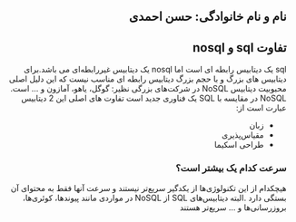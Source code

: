 
<h2 dir="rtl">نام و نام خانوادگی: حسن احمدی</h2>
<h2 dir="rtl">تفاوت sql و nosql</h2>

<p dir="rtl">
  sql یک دیتابیس رابطه ای است اما nosql یک دیتابیس غیررابطه‌ای می باشد.برای دیتابیس های بزرگ و با حجم بزرگ دیتابیس رابطه ای مناسب نیست که این دلیل اصلی محبوبیت دیتابیس NoSQL در شرکت‌های بزرگی نظیر: گوگل، یاهو، آمازون و … است.
 NoSQL در مقایسه با SQL یک فناوری جدید است
تفاوت های اصلی این 2 دیتابیس عبارت است از:

</p>

<ul dir="rtl">
  <li>زبان</li>
  <li>مقیاس‌پذیری</li>
  <li>طراحی اسکیما</li>
</ul>

<h3 dir="rtl">سرعت کدام یک بیشتر است؟</h3>
<p dir="rtl">هیچکدام از این تکنولوژی‌ها از یکدگیر سریع‌تر نیستند و سرعت آنها فقط به محتوای آن بستگی دارد .البته دیتابیس‌های SQL از NoSQL  در مواردی مانند پیوند‌ها، کوئری‌ها، بروزرسانی‌ها و … سریع‌تر هستند </p>

